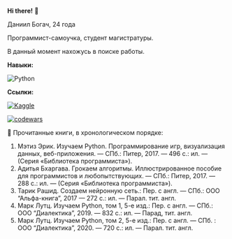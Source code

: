 **Hi there!** 👋

Даниил Богач, 24 года

Программист-самоучка, студент магистратуры.

В данный момент нахожусь в поиске работы.



**Навыки:**

![Python](https://img.shields.io/badge/python-3670A0?style=for-the-badge&logo=python&logoColor=ffdd54)



**Ссылки:**

[![Kaggle](https://img.shields.io/badge/Kaggle-035a7d?style=for-the-badge&logo=kaggle&logoColor=white)](https://www.kaggle.com/reviewbomber)

[![codewars](https://www.codewars.com/users/Danil1303/badges/large)](https://www.codewars.com/users/Danil1303) 



:book: Прочитанные книги, в хронологическом порядке:
1. Мэтиз Эрик. Изучаем Python. Программирование игр, визуализация данных, веб-приложения. — СПб.: Питер, 2017. — 496 с.: ил. — (Серия «Библиотека программиста»).
2. Адитья Бхаргава. Грокаем алгоритмы. Иллюстрированное пособие для программистов и любопытствующих. — СПб.: Питер, 2017. — 288 с.: ил. — (Серия «Библиотека программиста»).
3. Тарик Рашид. Создаем нейронную сеть.: Пер. с англ. — СПб.: ООО “Альфа-книга”, 2017 — 272 с.: ил. — Парал. тит. англ.
4. Марк Лутц. Изучаем Python, том 1, 5-е изд.: Пер. с англ. — СПб.: ООО “Диалектика”, 2019. — 832 с.: ил. — Парад, тит. англ.
5. Марк Лутц. Изучаем Python, том 2, 5-е изд.: Пер. с англ. — СПб. : ООО “Диалектика”, 2020. — 720 с.: ил. — Парал. тит. англ.
